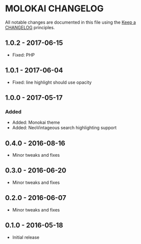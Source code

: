 # MOLOKAI CHANGELOG

All notable changes are documented in this file using the [Keep a CHANGELOG](http://keepachangelog.com/) principles.

## 1.0.2 - 2017-06-15

* Fixed: PHP

## 1.0.1 - 2017-06-04

* Fixed: line highlight should use opacity

## 1.0.0 - 2017-05-17

### Added

* Added: Monokai theme
* Added: NeoVintageous search highlighting support

## 0.4.0 - 2016-08-16

* Minor tweaks and fixes

## 0.3.0 - 2016-06-20

* Minor tweaks and fixes

## 0.2.0 - 2016-06-07

* Minor tweaks and fixes

## 0.1.0 - 2016-05-18

* Initial release

